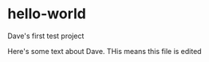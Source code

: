 # hello-world
Dave's first test project


Here's some text about Dave. THis means this file is edited

